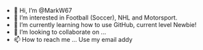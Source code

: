 - 👋 Hi, I’m @MarkW67
- 👀 I’m interested in Football (Soccer), NHL and Motorsport.
- 🌱 I’m currently learning how to use GitHub, current level Newbie!
- 💞️ I’m looking to collaborate on ...
- 📫 How to reach me ...  Use my email addy

<!---
MarkW67/MarkW67 is a ✨ special ✨ repository because its `README.md` (this file) appears on your GitHub profile.
You can click the Preview link to take a look at your changes.
--->
